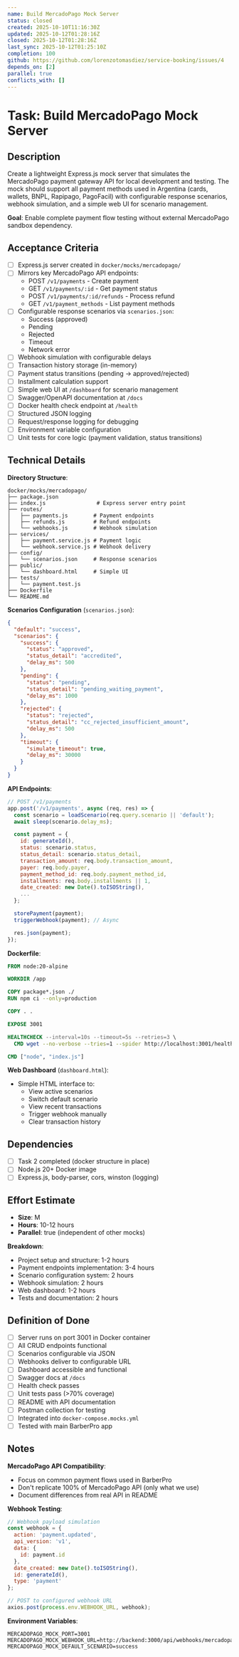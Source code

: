 ```yaml
---
name: Build MercadoPago Mock Server
status: closed
created: 2025-10-10T11:16:30Z
updated: 2025-10-12T01:28:16Z
closed: 2025-10-12T01:28:16Z
last_sync: 2025-10-12T01:25:10Z
completion: 100
github: https://github.com/lorenzotomasdiez/service-booking/issues/4
depends_on: [2]
parallel: true
conflicts_with: []
---
```


# Task: Build MercadoPago Mock Server

## Description

Create a lightweight Express.js mock server that simulates the MercadoPago payment gateway API for local development and testing. The mock should support all payment methods used in Argentina (cards, wallets, BNPL, Rapipago, PagoFacil) with configurable response scenarios, webhook simulation, and a simple web UI for scenario management.

**Goal**: Enable complete payment flow testing without external MercadoPago sandbox dependency.

## Acceptance Criteria

- [ ] Express.js server created in `docker/mocks/mercadopago/`
- [ ] Mirrors key MercadoPago API endpoints:
  - POST `/v1/payments` - Create payment
  - GET `/v1/payments/:id` - Get payment status
  - POST `/v1/payments/:id/refunds` - Process refund
  - GET `/v1/payment_methods` - List payment methods
- [ ] Configurable response scenarios via `scenarios.json`:
  - Success (approved)
  - Pending
  - Rejected
  - Timeout
  - Network error
- [ ] Webhook simulation with configurable delays
- [ ] Transaction history storage (in-memory)
- [ ] Payment status transitions (pending → approved/rejected)
- [ ] Installment calculation support
- [ ] Simple web UI at `/dashboard` for scenario management
- [ ] Swagger/OpenAPI documentation at `/docs`
- [ ] Docker health check endpoint at `/health`
- [ ] Structured JSON logging
- [ ] Request/response logging for debugging
- [ ] Environment variable configuration
- [ ] Unit tests for core logic (payment validation, status transitions)

## Technical Details

**Directory Structure**:
```
docker/mocks/mercadopago/
├── package.json
├── index.js                # Express server entry point
├── routes/
│   ├── payments.js        # Payment endpoints
│   ├── refunds.js         # Refund endpoints
│   └── webhooks.js        # Webhook simulation
├── services/
│   ├── payment.service.js # Payment logic
│   └── webhook.service.js # Webhook delivery
├── config/
│   └── scenarios.json     # Response scenarios
├── public/
│   └── dashboard.html     # Simple UI
├── tests/
│   └── payment.test.js
├── Dockerfile
└── README.md
```

**Scenarios Configuration** (`scenarios.json`):
```json
{
  "default": "success",
  "scenarios": {
    "success": {
      "status": "approved",
      "status_detail": "accredited",
      "delay_ms": 500
    },
    "pending": {
      "status": "pending",
      "status_detail": "pending_waiting_payment",
      "delay_ms": 1000
    },
    "rejected": {
      "status": "rejected",
      "status_detail": "cc_rejected_insufficient_amount",
      "delay_ms": 500
    },
    "timeout": {
      "simulate_timeout": true,
      "delay_ms": 30000
    }
  }
}
```

**API Endpoints**:

```javascript
// POST /v1/payments
app.post('/v1/payments', async (req, res) => {
  const scenario = loadScenario(req.query.scenario || 'default');
  await sleep(scenario.delay_ms);

  const payment = {
    id: generateId(),
    status: scenario.status,
    status_detail: scenario.status_detail,
    transaction_amount: req.body.transaction_amount,
    payer: req.body.payer,
    payment_method_id: req.body.payment_method_id,
    installments: req.body.installments || 1,
    date_created: new Date().toISOString(),
    ...
  };

  storePayment(payment);
  triggerWebhook(payment); // Async

  res.json(payment);
});
```

**Dockerfile**:
```dockerfile
FROM node:20-alpine

WORKDIR /app

COPY package*.json ./
RUN npm ci --only=production

COPY . .

EXPOSE 3001

HEALTHCHECK --interval=10s --timeout=5s --retries=3 \
  CMD wget --no-verbose --tries=1 --spider http://localhost:3001/health || exit 1

CMD ["node", "index.js"]
```

**Web Dashboard** (`dashboard.html`):
- Simple HTML interface to:
  - View active scenarios
  - Switch default scenario
  - View recent transactions
  - Trigger webhook manually
  - Clear transaction history

## Dependencies

- [ ] Task 2 completed (docker structure in place)
- [ ] Node.js 20+ Docker image
- [ ] Express.js, body-parser, cors, winston (logging)

## Effort Estimate

- **Size**: M
- **Hours**: 10-12 hours
- **Parallel**: true (independent of other mocks)

**Breakdown**:
- Project setup and structure: 1-2 hours
- Payment endpoints implementation: 3-4 hours
- Scenario configuration system: 2 hours
- Webhook simulation: 2 hours
- Web dashboard: 1-2 hours
- Tests and documentation: 2 hours

## Definition of Done

- [ ] Server runs on port 3001 in Docker container
- [ ] All CRUD endpoints functional
- [ ] Scenarios configurable via JSON
- [ ] Webhooks deliver to configurable URL
- [ ] Dashboard accessible and functional
- [ ] Swagger docs at `/docs`
- [ ] Health check passes
- [ ] Unit tests pass (>70% coverage)
- [ ] README with API documentation
- [ ] Postman collection for testing
- [ ] Integrated into `docker-compose.mocks.yml`
- [ ] Tested with main BarberPro app

## Notes

**MercadoPago API Compatibility**:
- Focus on common payment flows used in BarberPro
- Don't replicate 100% of MercadoPago API (only what we use)
- Document differences from real API in README

**Webhook Testing**:
```javascript
// Webhook payload simulation
const webhook = {
  action: 'payment.updated',
  api_version: 'v1',
  data: {
    id: payment.id
  },
  date_created: new Date().toISOString(),
  id: generateId(),
  type: 'payment'
};

// POST to configured webhook URL
axios.post(process.env.WEBHOOK_URL, webhook);
```

**Environment Variables**:
```
MERCADOPAGO_MOCK_PORT=3001
MERCADOPAGO_MOCK_WEBHOOK_URL=http://backend:3000/api/webhooks/mercadopago
MERCADOPAGO_MOCK_DEFAULT_SCENARIO=success
```
